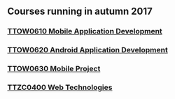 ## Courses running in autumn 2017

### [TTOW0610 Mobile Application Development](http://student.labranet.jamk.fi/~mapas/s2017/TTOW0610/index.html#TTOW0610)
### [TTOW0620 Android Application Development](https://jamk-it.github.io/TTOW0620-Android-Application-Development/)
### [TTOW0630 Mobile Project](http://student.labranet.jamk.fi/~mapas/s2017/TTOW0610/index.html#TTOW0630)
### [TTZC0400 Web Technologies](http://student.labranet.jamk.fi/~mapas/s2017/TTZC0400/)


